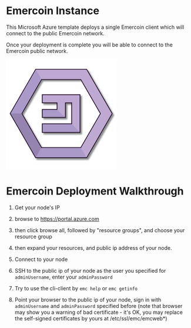 # Emercoin Instance

This Microsoft Azure template deploys a single Emercoin client which will connect to the public Emercoin network.

Once your deployment is complete you will be able to connect to the Emercoin public network.

![Emercoin-Azure](https://raw.githubusercontent.com/Azure/azure-quickstart-templates/master/blockchain/images/emercoin.png)

# Emercoin Deployment Walkthrough
1. Get your node's IP
 1. browse to https://portal.azure.com

 2. then click browse all, followed by "resource groups", and choose your resource group

 3. then expand your resources, and public ip address of your node.

2. Connect to your node
 1. SSH to the public ip of your node as the user you specified for `adminUsername`, enter your `adminPassword`
 2. Try to use the cli-client by `emc help` or `emc getinfo`
 3. Point your browser to the public ip of your node, sign in with `adminUsername` and `adminPassword` specified before (note that browser may show you a warning of bad certificate - it's OK, you may replace the self-signed certificates by yours at /etc/ssl/emc/emcweb*)

